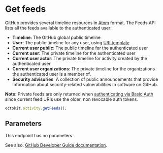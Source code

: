 # Get feeds

GitHub provides several timeline resources in [Atom](<http://en.wikipedia.org/wiki/Atom_(standard)>) format. The Feeds API lists all the feeds available to the authenticated user:

- **Timeline**: The GitHub global public timeline
- **User**: The public timeline for any user, using [URI template](https://developer.github.com/v3/#hypermedia)
- **Current user public**: The public timeline for the authenticated user
- **Current user**: The private timeline for the authenticated user
- **Current user actor**: The private timeline for activity created by the authenticated user
- **Current user organizations**: The private timeline for the organizations the authenticated user is a member of.
- **Security advisories**: A collection of public announcements that provide information about security-related vulnerabilities in software on GitHub.

**Note**: Private feeds are only returned when [authenticating via Basic Auth](https://developer.github.com/v3/#basic-authentication) since current feed URIs use the older, non revocable auth tokens.

```js
octokit.activity.getFeeds();
```

## Parameters

This endpoint has no parameters

See also: [GitHub Developer Guide documentation](https://developer.github.com/v3/activity/feeds/#get-feeds).
